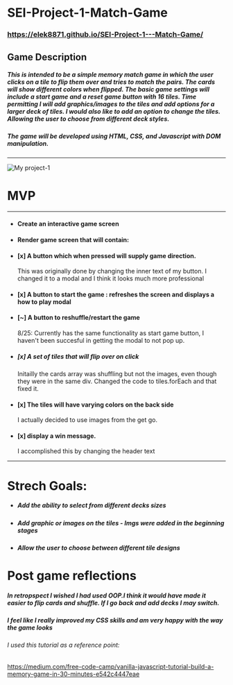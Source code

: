 # SEI-Project-1-Match-Game
### https://elek8871.github.io/SEI-Project-1---Match-Game/

## Game Description
##### This is intended to be a simple memory match game in which the user clicks on a tile to flip them over and tries to match the pairs. The cards will show different colors when flipped. The basic game settings will include a start game and a reset game button with 16 tiles.  Time permitting I will add graphics/images to the tiles and add options for a larger deck of tiles. I would also like to add an option to change the tiles. Allowing the user to choose from different deck styles.

##### The game will be developed using HTML, CSS, and Javascript with DOM manipulation. 
---



![My project-1](https://user-images.githubusercontent.com/110848452/185546129-62f1bcfb-3d8b-4493-97a0-770b4b6a062c.png)

# MVP
--- 
- #### Create an interactive game screen
- #### Render game screen that will contain:
- #### [x] A button which when pressed will supply game direction. 
  This was originally done by changing the inner text of my button. I changed it to a modal and I think it looks much more professional
- #### [x] A button to start the game : refreshes the screen and displays a how to play modal
- #### [~] A button to reshuffle/restart the game
  8/25: Currently has the same functionality as start game button, I haven't been succesful in getting the modal to not pop up. 
- ##### [x] A set of tiles that will flip over on click
  Initailly the cards array was shuffling but not the images, even though they were in the same div. Changed the code to tiles.forEach and that fixed it.
- #### [x] The tiles will have varying colors on the back side
  I actually decided to use images from the get go. 
- #### [x] display a win message. 
  I accomplished this by changing the header text



---
# Strech Goals:
- ##### Add the ability to select from different decks sizes
- ##### Add graphic or images on the tiles - Imgs were added in the beginning stages
- ##### Allow the user to choose between different tile designs

# Post game reflections
##### In retropspect I wished I had used OOP.I think it would have made it easier to flip cards and shuffle. If I go back and add decks I may switch.
##### I feel like I really improved my CSS skills and am very happy with the way the game looks

###### I used this tutorial as a reference point:
https://medium.com/free-code-camp/vanilla-javascript-tutorial-build-a-memory-game-in-30-minutes-e542c4447eae